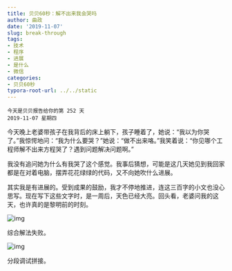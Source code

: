 ```yaml
---
title: 贝贝60秒：解不出来我会哭吗
author: 曲政
date: '2019-11-07'
slug: break-through
tags:
- 技术
- 程序
- 进展
- 是什么
- 微信
categories:
- 贝贝60秒
typora-root-url: ../../static
---
```


```
今天是贝贝报告给你的第 252 天
2019-11-07 星期四
```

今天晚上老婆带孩子在我背后的床上躺下，孩子睡着了，她说：“我以为你哭了。”我惊愕地问：“我为什么要哭？”她说：“做不出来咯。”我笑着说：“你见哪个工程师解不出来方程哭了？遇到问题解决问题啊。”

我没有追问她为什么有我哭了这个感觉。我事后猜想，可能是这几天她见到我回家都是在对着电脑，摆弄花花绿绿的代码，又不向她吹什么进展。

其实我是有进展的。受到成果的鼓励，我才不停地推进，连这三百字的小文也没心思写。现在写下这些文字时，是一周后，天色已经大亮。回头看，老婆问我的这天，也许真的是黎明前的时刻。

![img](/images/2019-11-07-%E8%B4%9D%E8%B4%9D60%E7%A7%92%EF%BC%9A%E8%A7%A3%E4%B8%8D%E5%87%BA%E6%9D%A5%E6%88%91%E4%BC%9A%E5%93%AD%E5%90%97/640-20200406141422058.jpeg)

综合解法失败。



![img](/images/2019-11-07-%E8%B4%9D%E8%B4%9D60%E7%A7%92%EF%BC%9A%E8%A7%A3%E4%B8%8D%E5%87%BA%E6%9D%A5%E6%88%91%E4%BC%9A%E5%93%AD%E5%90%97/640-20200406141422634.jpeg)

分段调试拼接。
